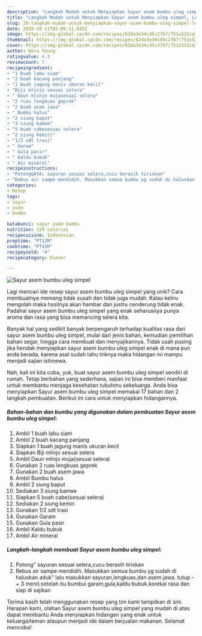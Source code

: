 ```yaml
---
description: "Langkah Mudah untuk Menyiapkan Sayur asem bumbu uleg simpel, Lezat"
title: "Langkah Mudah untuk Menyiapkan Sayur asem bumbu uleg simpel, Lezat"
slug: 28-langkah-mudah-untuk-menyiapkan-sayur-asem-bumbu-uleg-simpel-lezat
date: 2020-10-11T02:06:11.635Z
image: https://img-global.cpcdn.com/recipes/62da3e34cd5c27b7/751x532cq70/sayur-asem-bumbu-uleg-simpel-foto-resep-utama.jpg
thumbnail: https://img-global.cpcdn.com/recipes/62da3e34cd5c27b7/751x532cq70/sayur-asem-bumbu-uleg-simpel-foto-resep-utama.jpg
cover: https://img-global.cpcdn.com/recipes/62da3e34cd5c27b7/751x532cq70/sayur-asem-bumbu-uleg-simpel-foto-resep-utama.jpg
author: Nora Young
ratingvalue: 4.3
reviewcount: 7
recipeingredient:
- "1 buah labu siam"
- "2 buah kacang panjang"
- "1 buah jagung manis ukuran kecil"
- "Biji mlinjo sesuai selera"
- " Daun mlinjo mujasesuai selera"
- "2 ruas lengkuas geprek"
- "2 buah asem jawa"
- " Bumbu halus"
- "2 siung baput"
- "3 siung bamee"
- "5 buah cabesesuai selera"
- "2 siung kemiri"
- "1/2 sdt trasi"
- " Garam"
- " Gula pasir"
- " Kaldu bubuk"
- " Air mineral"
recipeinstructions:
- "Potong&#34; sayuran sesuai selera,cucu berasih tiriskan"
- "Rebus air sampe mendidih. Masukkan semua bumbu yg sudah di haluskan aduk&#34; lalu masukkan sayuran,lengkuas,dan asem jawa. tutup -+ 3 menit.setelah itu bumbui garam,gula,kaldu bubuk.korekai rasa dan siap di sajikan"
categories:
- Resep
tags:
- sayur
- asem
- bumbu

katakunci: sayur asem bumbu 
nutrition: 129 calories
recipecuisine: Indonesian
preptime: "PT12M"
cooktime: "PT45M"
recipeyield: "4"
recipecategory: Dinner

---
```



![Sayur asem bumbu uleg simpel](https://img-global.cpcdn.com/recipes/62da3e34cd5c27b7/751x532cq70/sayur-asem-bumbu-uleg-simpel-foto-resep-utama.jpg)

Lagi mencari ide resep sayur asem bumbu uleg simpel yang unik? Cara membuatnya memang tidak susah dan tidak juga mudah. Kalau keliru mengolah maka hasilnya akan hambar dan justru cenderung tidak enak. Padahal sayur asem bumbu uleg simpel yang enak seharusnya punya aroma dan rasa yang bisa memancing selera kita.

Banyak hal yang sedikit banyak berpengaruh terhadap kualitas rasa dari sayur asem bumbu uleg simpel, mulai dari jenis bahan, kemudian pemilihan bahan segar, hingga cara membuat dan menyajikannya. Tidak usah pusing jika hendak menyiapkan sayur asem bumbu uleg simpel enak di mana pun anda berada, karena asal sudah tahu triknya maka hidangan ini mampu menjadi sajian istimewa.




Nah, kali ini kita coba, yuk, buat sayur asem bumbu uleg simpel sendiri di rumah. Tetap berbahan yang sederhana, sajian ini bisa memberi manfaat untuk membantu menjaga kesehatan tubuhmu sekeluarga. Anda bisa menyiapkan Sayur asem bumbu uleg simpel memakai 17 bahan dan 2 langkah pembuatan. Berikut ini cara untuk menyiapkan hidangannya.

<!--inarticleads1-->

##### Bahan-bahan dan bumbu yang digunakan dalam pembuatan Sayur asem bumbu uleg simpel:

1. Ambil 1 buah labu siam
1. Ambil 2 buah kacang panjang
1. Siapkan 1 buah jagung manis ukuran kecil
1. Siapkan Biji mlinjo sesuai selera
1. Ambil  Daun mlinjo muja(sesuai selera)
1. Gunakan 2 ruas lengkuas geprek
1. Gunakan 2 buah asem jawa
1. Ambil  Bumbu halus
1. Ambil 2 siung baput
1. Sediakan 3 siung bamee
1. Siapkan 5 buah cabe(sesuai selera)
1. Sediakan 2 siung kemiri
1. Gunakan 1/2 sdt trasi
1. Gunakan  Garam
1. Gunakan  Gula pasir
1. Ambil  Kaldu bubuk
1. Ambil  Air mineral




<!--inarticleads2-->

##### Langkah-langkah membuat Sayur asem bumbu uleg simpel:

1. Potong&#34; sayuran sesuai selera,cucu berasih tiriskan
1. Rebus air sampe mendidih. Masukkan semua bumbu yg sudah di haluskan aduk&#34; lalu masukkan sayuran,lengkuas,dan asem jawa. tutup -+ 3 menit.setelah itu bumbui garam,gula,kaldu bubuk.korekai rasa dan siap di sajikan




Terima kasih telah menggunakan resep yang tim kami tampilkan di sini. Harapan kami, olahan Sayur asem bumbu uleg simpel yang mudah di atas dapat membantu Anda menyiapkan hidangan yang enak untuk keluarga/teman ataupun menjadi ide dalam berjualan makanan. Selamat mencoba!

